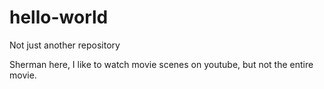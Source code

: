 # hello-world
Not just another repository


Sherman here, I like to watch movie scenes on youtube, but not the entire movie.
